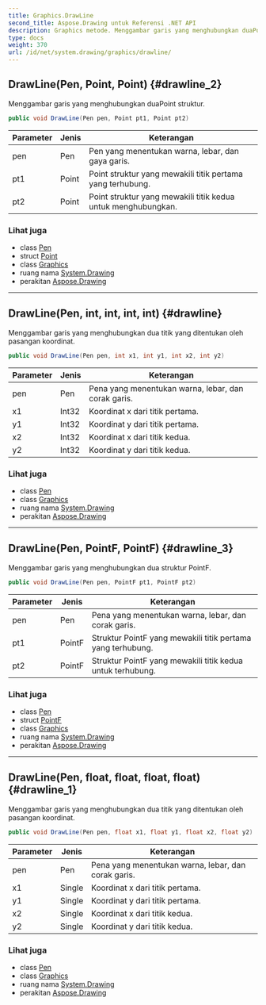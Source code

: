 ```yaml
---
title: Graphics.DrawLine
second_title: Aspose.Drawing untuk Referensi .NET API
description: Graphics metode. Menggambar garis yang menghubungkan duaPoint struktur.
type: docs
weight: 370
url: /id/net/system.drawing/graphics/drawline/
---
```

## DrawLine(Pen, Point, Point) {#drawline_2}

Menggambar garis yang menghubungkan duaPoint struktur.

```csharp
public void DrawLine(Pen pen, Point pt1, Point pt2)
```

| Parameter | Jenis | Keterangan |
| --- | --- | --- |
| pen | Pen | Pen yang menentukan warna, lebar, dan gaya garis. |
| pt1 | Point | Point struktur yang mewakili titik pertama yang terhubung. |
| pt2 | Point | Point struktur yang mewakili titik kedua untuk menghubungkan. |

### Lihat juga

* class [Pen](../../pen/)
* struct [Point](../../point/)
* class [Graphics](../)
* ruang nama [System.Drawing](../../graphics/)
* perakitan [Aspose.Drawing](../../../)

---

## DrawLine(Pen, int, int, int, int) {#drawline}

Menggambar garis yang menghubungkan dua titik yang ditentukan oleh pasangan koordinat.

```csharp
public void DrawLine(Pen pen, int x1, int y1, int x2, int y2)
```

| Parameter | Jenis | Keterangan |
| --- | --- | --- |
| pen | Pen | Pena yang menentukan warna, lebar, dan corak garis. |
| x1 | Int32 | Koordinat x dari titik pertama. |
| y1 | Int32 | Koordinat y dari titik pertama. |
| x2 | Int32 | Koordinat x dari titik kedua. |
| y2 | Int32 | Koordinat y dari titik kedua. |

### Lihat juga

* class [Pen](../../pen/)
* class [Graphics](../)
* ruang nama [System.Drawing](../../graphics/)
* perakitan [Aspose.Drawing](../../../)

---

## DrawLine(Pen, PointF, PointF) {#drawline_3}

Menggambar garis yang menghubungkan dua struktur PointF.

```csharp
public void DrawLine(Pen pen, PointF pt1, PointF pt2)
```

| Parameter | Jenis | Keterangan |
| --- | --- | --- |
| pen | Pen | Pena yang menentukan warna, lebar, dan corak garis. |
| pt1 | PointF | Struktur PointF yang mewakili titik pertama yang terhubung. |
| pt2 | PointF | Struktur PointF yang mewakili titik kedua untuk terhubung. |

### Lihat juga

* class [Pen](../../pen/)
* struct [PointF](../../pointf/)
* class [Graphics](../)
* ruang nama [System.Drawing](../../graphics/)
* perakitan [Aspose.Drawing](../../../)

---

## DrawLine(Pen, float, float, float, float) {#drawline_1}

Menggambar garis yang menghubungkan dua titik yang ditentukan oleh pasangan koordinat.

```csharp
public void DrawLine(Pen pen, float x1, float y1, float x2, float y2)
```

| Parameter | Jenis | Keterangan |
| --- | --- | --- |
| pen | Pen | Pena yang menentukan warna, lebar, dan corak garis. |
| x1 | Single | Koordinat x dari titik pertama. |
| y1 | Single | Koordinat y dari titik pertama. |
| x2 | Single | Koordinat x dari titik kedua. |
| y2 | Single | Koordinat y dari titik kedua. |

### Lihat juga

* class [Pen](../../pen/)
* class [Graphics](../)
* ruang nama [System.Drawing](../../graphics/)
* perakitan [Aspose.Drawing](../../../)


